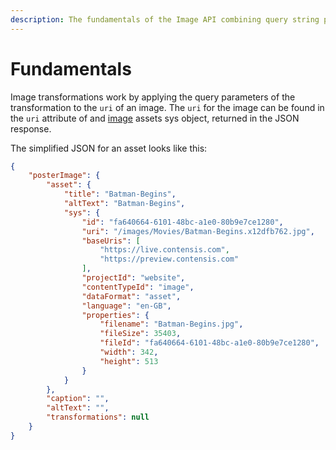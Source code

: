 ```yaml
---
description: The fundamentals of the Image API combining query string parameters with the uri of an image.
---
```


# Fundamentals

Image transformations work by applying the query parameters of the transformation  to the `uri` of an image. The `uri` for the image can be found in the `uri` attribute of and [image](https://developer.zengenti.com/contensis/api/delivery/http/model/asset.html) assets sys object, returned in the JSON response.

The simplified JSON for an asset looks like this:

```json
{
    "posterImage": {
        "asset": {
            "title": "Batman-Begins",
            "altText": "Batman-Begins",
            "sys": {
                "id": "fa640664-6101-48bc-a1e0-80b9e7ce1280",
                "uri": "/images/Movies/Batman-Begins.x12dfb762.jpg",
                "baseUris": [
                    "https://live.contensis.com",
                    "https://preview.contensis.com"
                ],
                "projectId": "website",
                "contentTypeId": "image",
                "dataFormat": "asset",
                "language": "en-GB",
                "properties": {
                    "filename": "Batman-Begins.jpg",
                    "fileSize": 35403,
                    "fileId": "fa640664-6101-48bc-a1e0-80b9e7ce1280",
                    "width": 342,
                    "height": 513
                }
            }
        },
        "caption": "",
        "altText": "",
        "transformations": null
    }
}
```

